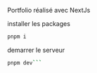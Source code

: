 Portfolio réalisé avec NextJs

installer les packages
```bash
pnpm i
```

demarrer le serveur
```bash
pnpm dev```